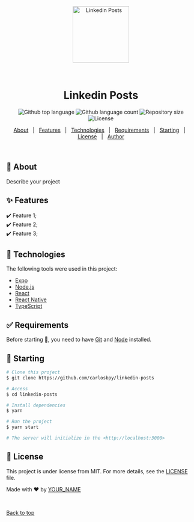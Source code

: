 <div align="center" id="top"> 
  <img src="https://upload.wikimedia.org/wikipedia/commons/thumb/0/01/LinkedIn_Logo.svg/2560px-LinkedIn_Logo.svg.png" idth="100" height="150" alt="Linkedin Posts" />

  &#xa0;

  <!-- <a href="https://linkedinposts.netlify.app">Demo</a> -->
</div>

<h1 align="center">Linkedin Posts</h1>

<p align="center">
  <img alt="Github top language" src="https://img.shields.io/github/languages/top/carlosbpy/linkedin-posts?color=56BEB8">

  <img alt="Github language count" src="https://img.shields.io/github/languages/count/carlosbpy/linkedin-posts?color=56BEB8">

  <img alt="Repository size" src="https://img.shields.io/github/repo-size/carlosbpy/linkedin-posts?color=56BEB8">

  <img alt="License" src="https://img.shields.io/github/license/carlosbpy/linkedin-posts?color=56BEB8">

  <!-- <img alt="Github issues" src="https://img.shields.io/github/issues/carlosbpy/linkedin-posts?color=56BEB8" /> -->

  <!-- <img alt="Github forks" src="https://img.shields.io/github/forks/carlosbpy/linkedin-posts?color=56BEB8" /> -->

  <!-- <img alt="Github stars" src="https://img.shields.io/github/stars/carlosbpy/linkedin-posts?color=56BEB8" /> -->
</p>

<!-- Status -->

<!-- <h4 align="center"> 
	🚧  Linkedin Posts 🚀 Under construction...  🚧
</h4> 

<hr> -->

<p align="center">
  <a href="#dart-about">About</a> &#xa0; | &#xa0; 
  <a href="#sparkles-features">Features</a> &#xa0; | &#xa0;
  <a href="#rocket-technologies">Technologies</a> &#xa0; | &#xa0;
  <a href="#white_check_mark-requirements">Requirements</a> &#xa0; | &#xa0;
  <a href="#checkered_flag-starting">Starting</a> &#xa0; | &#xa0;
  <a href="#memo-license">License</a> &#xa0; | &#xa0;
  <a href="https://github.com/carlosbpy" target="_blank">Author</a>
</p>

<br>

## :dart: About ##

Describe your project

## :sparkles: Features ##

:heavy_check_mark: Feature 1;\
:heavy_check_mark: Feature 2;\
:heavy_check_mark: Feature 3;

## :rocket: Technologies ##

The following tools were used in this project:

- [Expo](https://expo.io/)
- [Node.js](https://nodejs.org/en/)
- [React](https://pt-br.reactjs.org/)
- [React Native](https://reactnative.dev/)
- [TypeScript](https://www.typescriptlang.org/)

## :white_check_mark: Requirements ##

Before starting :checkered_flag:, you need to have [Git](https://git-scm.com) and [Node](https://nodejs.org/en/) installed.

## :checkered_flag: Starting ##

```bash
# Clone this project
$ git clone https://github.com/carlosbpy/linkedin-posts

# Access
$ cd linkedin-posts

# Install dependencies
$ yarn

# Run the project
$ yarn start

# The server will initialize in the <http://localhost:3000>
```

## :memo: License ##

This project is under license from MIT. For more details, see the [LICENSE](LICENSE.md) file.


Made with :heart: by <a href="https://github.com/carlosbpy" target="_blank">YOUR_NAME</a>

&#xa0;

<a href="#top">Back to top</a>
